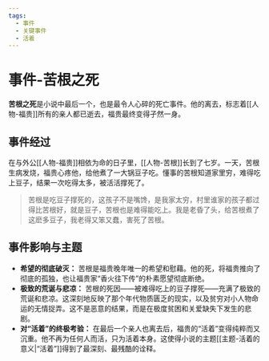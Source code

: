 ```yaml
---
tags:
  - 事件
  - 关键事件
  - 活着
---
```


# 事件-苦根之死

**苦根之死**是小说中最后一个，也是最令人心碎的死亡事件。他的离去，标志着[[人物-福贵]]所有的亲人都已逝去，福贵最终变得孑然一身。

## 事件经过
在与外公[[人物-福贵]]相依为命的日子里，[[人物-苦根]]长到了七岁。一天，苦根生病发烧，福贵心疼他，给他煮了一大锅豆子吃。懂事的苦根知道家里穷，难得吃上豆子，结果一次吃得太多，被活活撑死了。

> 苦根是吃豆子撑死的，这孩子不是嘴馋，是我家太穷，村里谁家的孩子都过得比苦根好，就是豆子，苦根也是难得能吃上。我是老昏了头，给苦根煮了这麽多豆子，我老得又笨又蠢，害死了苦根。

## 事件影响与主题
- **希望的彻底破灭：** 苦根是福贵晚年唯一的希望和慰藉。他的死，将福贵推向了彻底的孤独，也让福贵家“香火往下传”的朴素愿望彻底断绝。
- **极致的荒诞与悲凉：** 苦根的死因——被难得吃上的豆子撑死——充满了极致的荒诞和悲凉。这深刻地反映了那个年代物质匮乏的现实，以及贫穷对小人物命运的无情捉弄。这不是恶意的结果，而是在极度贫困和关爱缺失下发生的悲剧。
- **对“活着”的终极考验：** 在最后一个亲人也离去后，福贵的“活着”变得纯粹而又沉重。他不再为任何人而活，只为活着本身。这使得小说的主题[[主题-活着的意义|“活着”]]得到了最深刻、最残酷的诠释。
